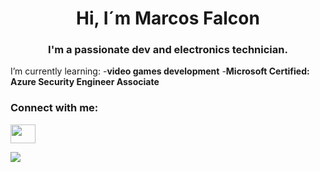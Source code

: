 <h1 align="center">Hi, I´m Marcos Falcon</h1>
<h3 align="center">I'm a passionate dev and electronics technician.</h3>

I’m currently learning:
-**video games development**
-**Microsoft Certified: Azure Security Engineer Associate**
<h3 align="left">Connect with me:</h3>
<a href="https://www.instagram.com/marcosfenix343/" target="blank"><img align="center" src="https://raw.githubusercontent.com/rahuldkjain/github-profile-readme-generator/master/src/images/icons/Social/instagram.svg"  height="30" width="40" /></a>

<p><img align="left" src="https://github-readme-stats.vercel.app/api/top-langs?username=MarcosFalcon343&show_icons=true&locale=en&layout=compact"  /></p>
